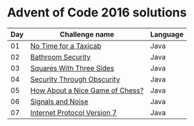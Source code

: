 # Advent of Code 2016 solutions

| Day | Challenge name | Language |
| --- | -------------- | -------- |
| 01 | [No Time for a Taxicab][d01] | Java |
| 02 | [Bathroom Security][d02] | Java |
| 03 | [Squares With Three Sides][d03] | Java |
| 04 | [Security Through Obscurity][d04] | Java |
| 05 | [How About a Nice Game of Chess?][d05] | Java |
| 06 | [Signals and Noise][d06] | Java |
| 07 | [Internet Protocol Version 7][d07] | Java |


[d01]: http://adventofcode.com/2016/day/1
[d02]: http://adventofcode.com/2016/day/2
[d03]: http://adventofcode.com/2016/day/3
[d04]: http://adventofcode.com/2016/day/4
[d05]: http://adventofcode.com/2016/day/5
[d06]: http://adventofcode.com/2016/day/6
[d07]: http://adventofcode.com/2016/day/7
